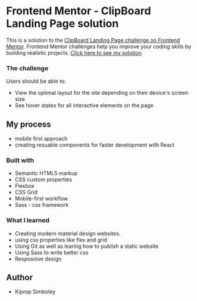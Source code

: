 # Frontend Mentor - ClipBoard Landing Page solution

This is a solution to the [ClipBoard Landing Page challenge on Frontend Mentor](https://www.frontendmentor.io/challenges/clipboard-landing-page-5cc9bccd6c4c91111378ecb9/hub/clipboard-landing-page-DbBCMHHBA). Frontend Mentor challenges help you improve your coding skills by building realistic projects. 
[Click here to see my solution](https://clipboard-landing-page3400.netlify.app/).

### The challenge

Users should be able to:

- View the optimal layout for the site depending on their device's screen size
- See hover states for all interactive elements on the page

## My process

- mobile first approach
- creating resuable components for faster development with React


### Built with

- Semantic HTML5 markup
- CSS custom properties
- Flexbox
- CSS Grid
- Mobile-first workflow
- Sass - css framework

### What I learned

- Creating modern material design websites.
- using css properties like flex and grid
- Using Git as well as learing how to publish a static website
- Using Sass to write better css
- Resposnive design


## Author

- Kiprop Simboley

